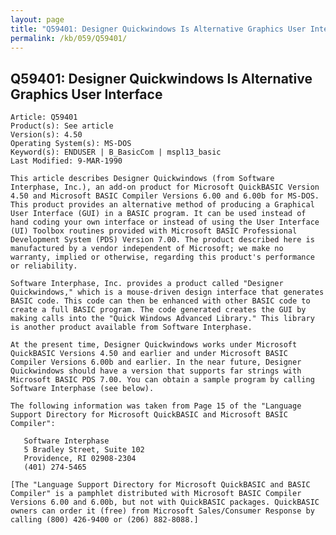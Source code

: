 ```yaml
---
layout: page
title: "Q59401: Designer Quickwindows Is Alternative Graphics User Interface"
permalink: /kb/059/Q59401/
---
```


## Q59401: Designer Quickwindows Is Alternative Graphics User Interface

	Article: Q59401
	Product(s): See article
	Version(s): 4.50
	Operating System(s): MS-DOS
	Keyword(s): ENDUSER | B_BasicCom | mspl13_basic
	Last Modified: 9-MAR-1990
	
	This article describes Designer Quickwindows (from Software
	Interphase, Inc.), an add-on product for Microsoft QuickBASIC Version
	4.50 and Microsoft BASIC Compiler Versions 6.00 and 6.00b for MS-DOS.
	This product provides an alternative method of producing a Graphical
	User Interface (GUI) in a BASIC program. It can be used instead of
	hand coding your own interface or instead of using the User Interface
	(UI) Toolbox routines provided with Microsoft BASIC Professional
	Development System (PDS) Version 7.00. The product described here is
	manufactured by a vendor independent of Microsoft; we make no
	warranty, implied or otherwise, regarding this product's performance
	or reliability.
	
	Software Interphase, Inc. provides a product called "Designer
	Quickwindows," which is a mouse-driven design interface that generates
	BASIC code. This code can then be enhanced with other BASIC code to
	create a full BASIC program. The code generated creates the GUI by
	making calls into the "Quick Windows Advanced Library." This library
	is another product available from Software Interphase.
	
	At the present time, Designer Quickwindows works under Microsoft
	QuickBASIC Versions 4.50 and earlier and under Microsoft BASIC
	Compiler Versions 6.00b and earlier. In the near future, Designer
	Quickwindows should have a version that supports far strings with
	Microsoft BASIC PDS 7.00. You can obtain a sample program by calling
	Software Interphase (see below).
	
	The following information was taken from Page 15 of the "Language
	Support Directory for Microsoft QuickBASIC and Microsoft BASIC
	Compiler":
	
	   Software Interphase
	   5 Bradley Street, Suite 102
	   Providence, RI 02908-2304
	   (401) 274-5465
	
	[The "Language Support Directory for Microsoft QuickBASIC and BASIC
	Compiler" is a pamphlet distributed with Microsoft BASIC Compiler
	Versions 6.00 and 6.00b, but not with QuickBASIC packages. QuickBASIC
	owners can order it (free) from Microsoft Sales/Consumer Response by
	calling (800) 426-9400 or (206) 882-8088.]
